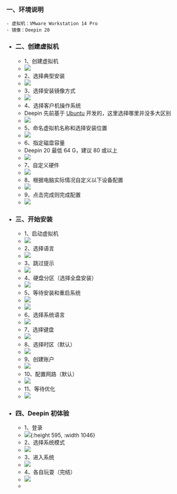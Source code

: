 ### 一、环境说明
	- 虚拟机：VMware Workstation 14 Pro
	- 镜像：Deepin 20
- ###   二、创建虚拟机
	- 1、创建虚拟机
	- ![](https://img-blog.csdnimg.cn/img_convert/943abf4ec63ffa879bc310963b3e7784.png)
	- 2、选择典型安装
	- ![](https://img-blog.csdnimg.cn/img_convert/774edf44d2bb8c800ae1cf1861406744.png)
	- 3、选择安装镜像方式
	- ![](https://img-blog.csdnimg.cn/img_convert/4ea55df7cb89e167c785b8354c733084.png)
	- 4、选择客户机操作系统
	- Deepin 先前基于 [Ubuntu](https://so.csdn.net/so/search?q=Ubuntu&spm=1001.2101.3001.7020) 开发的，这里选择哪里并没多大区别
	- ![](https://img-blog.csdnimg.cn/img_convert/145c3d2c9a43b5cb7d5dabb4c3d8b192.png)
	- 5、命名虚拟机名称和选择安装位置
	- ![](https://img-blog.csdnimg.cn/img_convert/f68a3b55ad47771d930e09e7327fa9a5.png)
	- 6、指定磁盘容量
	- Deepin 20 最低 64 G，建议 80 或以上
	- ![](https://img-blog.csdnimg.cn/img_convert/23f40efe654c6bcd5836dadf330e58d6.png)
	- 7、自定义硬件
	- ![](https://img-blog.csdnimg.cn/img_convert/eb819018cc000b273e789f3c78abe19c.png)
	- 8、根据电脑实际情况自定义以下设备配置
	- ![](https://img-blog.csdnimg.cn/img_convert/1d41927769ca0e23502213520a967529.png)
	- 9、点击完成则完成配置
	- ![](https://img-blog.csdnimg.cn/img_convert/69a5f524b76bcf5448091d81fd23de99.png)
- ###   三、开始安装
	- 1、启动虚拟机
	- ![](https://img-blog.csdnimg.cn/img_convert/2271830c223cdd372f5f5b2cb5265b62.png)
	- 2、选择语言
	- ![](https://img-blog.csdnimg.cn/img_convert/3ecbcdaa002fb5ae95a3b64d9915edb9.png)
	- 3、跳过提示
	- ![](https://img-blog.csdnimg.cn/img_convert/a49b4e284c14468a7624e47d4425d5ca.png)
	- 4、硬盘分区（选择全盘安装）
	- ![](https://img-blog.csdnimg.cn/img_convert/a44db1ceeb92face6af48968b31a5015.png)
	- 5、等待安装和重启系统
	- ![](https://img-blog.csdnimg.cn/img_convert/5e5d116f81935c02353de1ff8cd0bf94.png)
	- ![](https://img-blog.csdnimg.cn/img_convert/fbf5f8df9a3b907d8902f7ff5eb57dce.png)
	- 6、选择系统语言
	- ![](https://img-blog.csdnimg.cn/img_convert/dd6ace442fb1a7a930c7c275bee6f18e.png)
	- 7、选择键盘
	- ![](https://img-blog.csdnimg.cn/img_convert/9aaf681ca348c768f505ab6111db9ae4.png)
	- 8、选择时区（默认）
	- ![](https://img-blog.csdnimg.cn/img_convert/d8408994f598a13c2ed67593b6dee27a.png)
	- 9、创建账户
	- ![](https://img-blog.csdnimg.cn/img_convert/e2f1c10168b46883c1ae4a058980d66c.png)
	- 10、配置网路（默认）
	- ![](https://img-blog.csdnimg.cn/img_convert/988d77c89df5a8a941ada8cff48b3455.png)
	- 11、等待优化
	- ![](https://img-blog.csdnimg.cn/img_convert/a5c9a89fa82d4c0dcc20d4cbd5ec9d6c.png)
- ###   四、Deepin 初体验
	- 1、登录
	- ![](https://img-blog.csdnimg.cn/img_convert/82ba10f3abd7c891173b199122e9d61c.png){:height 595, :width 1046}
	- 2、选择系统模式
	- ![](https://img-blog.csdnimg.cn/img_convert/d613801b7fd5f472c2e56b6a205bdbd3.png)
	- 3、进入系统
	- ![](https://img-blog.csdnimg.cn/img_convert/52caad6234b1b99884d120d21f4a40e9.png)
	- 4、各自玩耍（完结）
	- ![](https://img-blog.csdnimg.cn/img_convert/d848c6d4369f724616a0d0a7376f4866.png)
	-